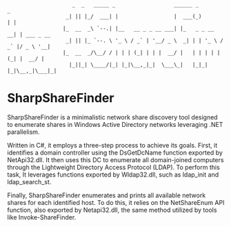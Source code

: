                          _  _   _____ _                   ______ _           _           
                       _| || |_/  ___| |                  |  ___(_)         | |          
                      |_  __  _\ `--.| |__   __ _ _ __ ___| |_   _ _ __   __| | ___ _ __ 
                       _| || |_ `--. \ '_ \ / _` | '__/ _ \  _| | | '_ \ / _` |/ _ \ '__|
                      |_  __  _/\__/ / | | | (_| | | |  __/ |   | | | | | (_| |  __/ |   
                        |_||_| \____/|_| |_|\__,_|_|  \___\_|   |_|_| |_|\__,_|\___|_|   
                                                                   


# SharpShareFinder

SharpShareFinder is a minimalistic network share discovery tool designed to enumerate shares in Windows Active Directory networks leveraging .NET parallelism.

Written in C#, it employs a three-step process to achieve its goals. First, it identifies a domain controller using the DsGetDcName function exported by NetApi32.dll. It then uses this DC to enumerate all domain-joined computers through the Lightweight Directory Access Protocol (LDAP). To perform this task, It leverages functions exported by Wldap32.dll, such as ldap_init and ldap_search_st.

Finally, SharpShareFinder enumerates and prints all available network shares for each identified host. To do this, it relies on the NetShareEnum API function, also exported by Netapi32.dll, the same method utilized by tools like Invoke-ShareFinder.
